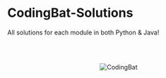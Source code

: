 # CodingBat-Solutions
All solutions for each module in both Python & Java!

<br /><br />

<p align="center">
  <img src="https://user-images.githubusercontent.com/110672478/213849131-8e742d02-0b68-45e8-baaa-1e681fafb79e.png" alt="CodingBat">
</p>
